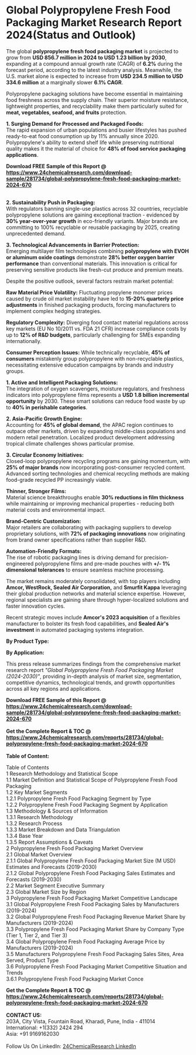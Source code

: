 <h1>Global Polypropylene Fresh Food Packaging Market Research Report 2024(Status and Outlook)</h1><p>The global <strong>polypropylene fresh food packaging market</strong> is projected to grow from <strong>USD 856.7 million in 2024 to USD 1.23 billion by 2030</strong>, expanding at a compound annual growth rate (CAGR) of <strong>6.2%</strong> during the forecast period, according to the latest industry analysis. Meanwhile, the U.S. market alone is expected to increase from <strong>USD 234.5 million to USD 334.6 million</strong> at a marginally slower <strong>6.1% CAGR</strong>.</p><p>Polypropylene packaging solutions have become essential in maintaining food freshness across the supply chain. Their superior moisture resistance, lightweight properties, and recyclability make them particularly suited for <strong>meat, vegetables, seafood, and fruits</strong> protection.</p><p><strong>1. Surging Demand for Processed and Packaged Foods:</strong><br>
The rapid expansion of urban populations and busier lifestyles has pushed ready-to-eat food consumption up by 11% annually since 2020. Polypropylene's ability to extend shelf life while preserving nutritional quality makes it the material of choice for <strong>48% of food service packaging applications</strong>.</p><div><b>Download FREE Sample of this Report @ 
            <a href="https://www.24chemicalresearch.com/download-sample/281734/global-polypropylene-fresh-food-packaging-market-2024-670">
            https://www.24chemicalresearch.com/download-sample/281734/global-polypropylene-fresh-food-packaging-market-2024-670</a></b></div><br><p><strong>2. Sustainability Push in Packaging:</strong><br>
With regulators banning single-use plastics across 32 countries, recyclable polypropylene solutions are gaining exceptional traction - evidenced by <strong>30% year-over-year growth</strong> in eco-friendly variants. Major brands are committing to 100% recyclable or reusable packaging by 2025, creating unprecedented demand.</p><p><strong>3. Technological Advancements in Barrier Protection:</strong><br>
Emerging multilayer film technologies combining <strong>polypropylene with EVOH or aluminum oxide coatings</strong> demonstrate <strong>28% better oxygen barrier performance</strong> than conventional materials. This innovation is critical for preserving sensitive products like fresh-cut produce and premium meats.</p><p>Despite the positive outlook, several factors restrain market potential:</p><p><strong>Raw Material Price Volatility:</strong> Fluctuating propylene monomer prices caused by crude oil market instability have led to <strong>15-20% quarterly price adjustments</strong> in finished packaging products, forcing manufacturers to implement complex hedging strategies.</p><p><strong>Regulatory Complexity:</strong> Diverging food contact material regulations across key markets (EU No 10/2011 vs. FDA 21 CFR) increase compliance costs by up to <strong>12% of R&amp;D budgets</strong>, particularly challenging for SMEs expanding internationally.</p><p><strong>Consumer Perception Issues:</strong> While technically recyclable, <strong>45% of consumers</strong> mistakenly group polypropylene with non-recyclable plastics, necessitating extensive education campaigns by brands and industry groups.</p><p><strong>1. Active and Intelligent Packaging Solutions:</strong><br>
The integration of oxygen scavengers, moisture regulators, and freshness indicators into polypropylene films represents a <strong>USD 1.8 billion incremental opportunity</strong> by 2030. These smart solutions can reduce food waste by up to <strong>40% in perishable categories</strong>.</p><p><strong>2. Asia-Pacific Growth Engine:</strong><br>
Accounting for <strong>45% of global demand</strong>, the APAC region continues to outpace other markets, driven by expanding middle-class populations and modern retail penetration. Localized product development addressing tropical climate challenges shows particular promise.</p><p><strong>3. Circular Economy Initiatives:</strong><br>
Closed-loop polypropylene recycling programs are gaining momentum, with <strong>25% of major brands</strong> now incorporating post-consumer recycled content. Advanced sorting technologies and chemical recycling methods are making food-grade recycled PP increasingly viable.</p><p><strong>Thinner, Stronger Films:</strong><br>
	Material science breakthroughs enable <strong>30% reductions in film thickness</strong> while maintaining or improving mechanical properties - reducing both material costs and environmental impact.</p><p><strong>Brand-Centric Customization:</strong><br>
	Major retailers are collaborating with packaging suppliers to develop proprietary solutions, with <strong>72% of packaging innovations</strong> now originating from brand owner specifications rather than supplier R&amp;D.</p><p><strong>Automation-Friendly Formats:</strong><br>
	The rise of robotic packaging lines is driving demand for precision-engineered polypropylene films and pre-made pouches with <strong>+/- 1% dimensional tolerances</strong> to ensure seamless machine processing.</p><p>The market remains moderately consolidated, with top players including <strong>Amcor, WestRock, Sealed Air Corporation,</strong> and <strong>Smurfit Kappa</strong> leveraging their global production networks and material science expertise. However, regional specialists are gaining share through hyper-localized solutions and faster innovation cycles.</p><p>Recent strategic moves include <strong>Amcor's 2023 acquisition</strong> of a flexibles manufacturer to bolster its fresh food capabilities, and <strong>Sealed Air's investment</strong> in automated packaging systems integration.</p><p><strong>By Product Type:</strong></p><p><strong>By Application:</strong></p><p>This press release summarizes findings from the comprehensive market research report <em>"Global Polypropylene Fresh Food Packaging Market (2024-2030)"</em>, providing in-depth analysis of market size, segmentation, competitive dynamics, technological trends, and growth opportunities across all key regions and applications.</p><div><b>Download FREE Sample of this Report @ 
            <a href="https://www.24chemicalresearch.com/download-sample/281734/global-polypropylene-fresh-food-packaging-market-2024-670">
            https://www.24chemicalresearch.com/download-sample/281734/global-polypropylene-fresh-food-packaging-market-2024-670</a></b></div><br><div><b>Get the Complete Report & TOC @ 
            <a href="https://www.24chemicalresearch.com/reports/281734/global-polypropylene-fresh-food-packaging-market-2024-670">
            https://www.24chemicalresearch.com/reports/281734/global-polypropylene-fresh-food-packaging-market-2024-670</a></b></div><br>
            <b>Table of Content:</b><p>Table of Contents<br />
 1 Research Methodology and Statistical Scope<br />
 1.1 Market Definition and Statistical Scope of Polypropylene Fresh Food Packaging<br />
 1.2 Key Market Segments<br />
 1.2.1 Polypropylene Fresh Food Packaging Segment by Type<br />
 1.2.2 Polypropylene Fresh Food Packaging Segment by Application<br />
 1.3 Methodology & Sources of Information<br />
 1.3.1 Research Methodology<br />
 1.3.2 Research Process<br />
 1.3.3 Market Breakdown and Data Triangulation<br />
 1.3.4 Base Year<br />
 1.3.5 Report Assumptions & Caveats<br />
 2 Polypropylene Fresh Food Packaging Market Overview<br />
 2.1 Global Market Overview<br />
 2.1.1 Global Polypropylene Fresh Food Packaging Market Size (M USD) Estimates and Forecasts (2019-2030)<br />
 2.1.2 Global Polypropylene Fresh Food Packaging Sales Estimates and Forecasts (2019-2030)<br />
 2.2 Market Segment Executive Summary<br />
 2.3 Global Market Size by Region<br />
 3 Polypropylene Fresh Food Packaging Market Competitive Landscape<br />
 3.1 Global Polypropylene Fresh Food Packaging Sales by Manufacturers (2019-2024)<br />
 3.2 Global Polypropylene Fresh Food Packaging Revenue Market Share by Manufacturers (2019-2024)<br />
 3.3 Polypropylene Fresh Food Packaging Market Share by Company Type (Tier 1, Tier 2, and Tier 3)<br />
 3.4 Global Polypropylene Fresh Food Packaging Average Price by Manufacturers (2019-2024)<br />
 3.5 Manufacturers Polypropylene Fresh Food Packaging Sales Sites, Area Served, Product Type<br />
 3.6 Polypropylene Fresh Food Packaging Market Competitive Situation and Trends<br />
 3.6.1 Polypropylene Fresh Food Packaging Market Conce</p><div><b>Get the Complete Report & TOC @ 
            <a href="https://www.24chemicalresearch.com/reports/281734/global-polypropylene-fresh-food-packaging-market-2024-670">
            https://www.24chemicalresearch.com/reports/281734/global-polypropylene-fresh-food-packaging-market-2024-670</a></b></div><br><b>CONTACT US:</b><br>
            203A, City Vista, Fountain Road, Kharadi, Pune, India - 411014<br>
            International: +1(332) 2424 294<br>
            Asia: +91 9169162030 <br><br>
            Follow Us On LinkedIn: <a href="https://www.linkedin.com/company/24chemicalresearch/">24ChemicalResearch LinkedIn</a>